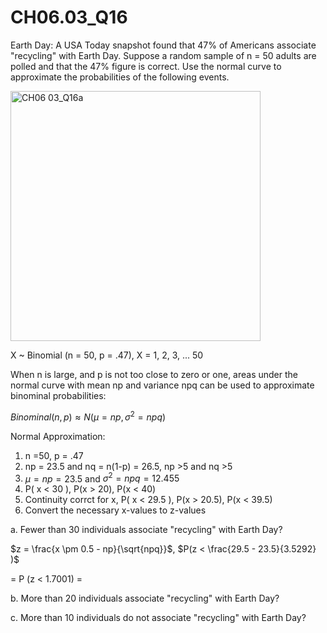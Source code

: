 # CH06.03_Q16 #

Earth Day: A USA Today snapshot found that 47% of Americans associate "recycling" with Earth Day.
Suppose a random sample of n = 50 adults are polled and that the 47% figure is correct. Use the normal curve to approximate the probabilities of the following events.

<img width="400" alt="CH06 03_Q16a" src="https://github.com/user-attachments/assets/9851f1b5-319f-499e-b770-3c41aa798b05">

X ~ Binomial (n = 50, p = .47), X = 1, 2, 3, ... 50

When n is large, and p is not too close to zero or one, areas under the normal curve with mean np and variance npq can be used to approximate binominal probabilities:

$Binominal(n,p) \approx N(\mu = np, \sigma^2 = npq)$

Normal Approximation:
1. n =50, p = .47
2. np = 23.5 and nq = n(1-p) = 26.5, np >5 and nq >5
3. $\mu = np = 23.5$ and $\sigma^2 = npq = 12.455$
4. P( x < 30 ), P(x > 20), P(x < 40) 
5. Continuity corrct for x, P( x < 29.5 ), P(x > 20.5), P(x < 39.5) 
6. Convert the necessary x-values to z-values

a. Fewer than 30 individuals associate "recycling" with Earth Day?  
  
  $z = \frac{x \pm 0.5 - np}{\sqrt{npq}}$, 
$P(z < \frac{29.5 - 23.5}{3.5292} )$

= P (z < 1.7001) = 



b. More than 20 individuals associate "recycling" with Earth Day?

c. More than 10 individuals do not associate "recycling" with Earth Day?
